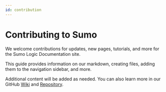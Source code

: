 ```yaml
---
id: contribution
---
```


# Contributing to Sumo

We welcome contributions for updates, new pages, tutorials, and more for the Sumo Logic Documentation site.

This guide provides information on our markdown, creating files, adding them to the navigation sidebar, and more.

Additional content will be added as needed. You can also learn more in our GitHub [Wiki](https://github.com/SumoLogic/sumologic-documentation/wiki) and [Repository](https://github.com/SumoLogic/sumologic-documentation).